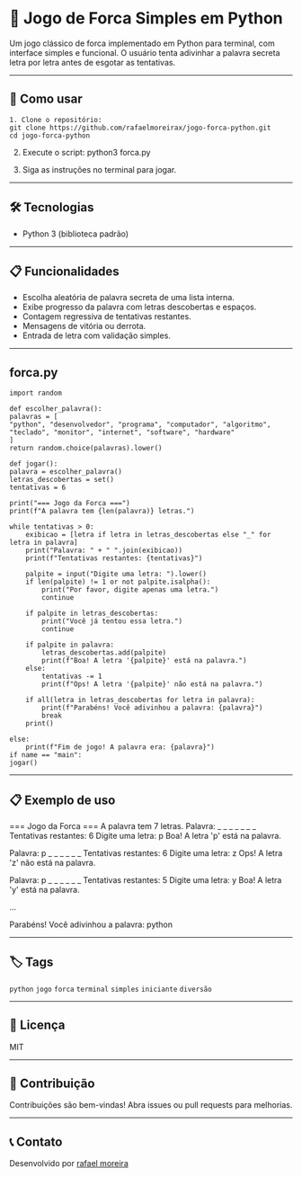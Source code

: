 # 🧩 Jogo de Forca Simples em Python

Um jogo clássico de forca implementado em Python para terminal, com interface simples e funcional. O usuário tenta adivinhar a palavra secreta letra por letra antes de esgotar as tentativas.

---

## 🚀 Como usar
```
1. Clone o repositório:
git clone https://github.com/rafaelmoreirax/jogo-forca-python.git
cd jogo-forca-python
```

2. Execute o script:
python3 forca.py


3. Siga as instruções no terminal para jogar.

---

## 🛠️ Tecnologias

- Python 3 (biblioteca padrão)

---

## 📋 Funcionalidades

- Escolha aleatória de palavra secreta de uma lista interna.
- Exibe progresso da palavra com letras descobertas e espaços.
- Contagem regressiva de tentativas restantes.
- Mensagens de vitória ou derrota.
- Entrada de letra com validação simples.

---

## forca.py

```
import random

def escolher_palavra():
palavras = [
"python", "desenvolvedor", "programa", "computador", "algoritmo",
"teclado", "monitor", "internet", "software", "hardware"
]
return random.choice(palavras).lower()

def jogar():
palavra = escolher_palavra()
letras_descobertas = set()
tentativas = 6

print("=== Jogo da Forca ===")
print(f"A palavra tem {len(palavra)} letras.")

while tentativas > 0:
    exibicao = [letra if letra in letras_descobertas else "_" for letra in palavra]
    print("Palavra: " + " ".join(exibicao))
    print(f"Tentativas restantes: {tentativas}")

    palpite = input("Digite uma letra: ").lower()
    if len(palpite) != 1 or not palpite.isalpha():
        print("Por favor, digite apenas uma letra.")
        continue

    if palpite in letras_descobertas:
        print("Você já tentou essa letra.")
        continue

    if palpite in palavra:
        letras_descobertas.add(palpite)
        print(f"Boa! A letra '{palpite}' está na palavra.")
    else:
        tentativas -= 1
        print(f"Ops! A letra '{palpite}' não está na palavra.")

    if all(letra in letras_descobertas for letra in palavra):
        print(f"Parabéns! Você adivinhou a palavra: {palavra}")
        break
    print()

else:
    print(f"Fim de jogo! A palavra era: {palavra}")
if name == "main":
jogar()
```

---

## 📋 Exemplo de uso
=== Jogo da Forca ===
A palavra tem 7 letras.
Palavra: _ _ _ _ _ _ _
Tentativas restantes: 6
Digite uma letra: p
Boa! A letra 'p' está na palavra.

Palavra: p _ _ _ _ _ _
Tentativas restantes: 6
Digite uma letra: z
Ops! A letra 'z' não está na palavra.

Palavra: p _ _ _ _ _ _
Tentativas restantes: 5
Digite uma letra: y
Boa! A letra 'y' está na palavra.

...

Parabéns! Você adivinhou a palavra: python

---

## 🏷️ Tags

`python` `jogo` `forca` `terminal` `simples` `iniciante` `diversão`

---

## 📜 Licença

MIT

---

## 🤝 Contribuição

Contribuições são bem-vindas! Abra issues ou pull requests para melhorias.

---

## 📞 Contato

Desenvolvido por [rafael moreira](https://github.com/rafaelmoreirax)

